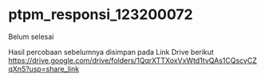 # ptpm_responsi_123200072
Belum selesai

Hasil percobaan sebelumnya disimpan pada Link Drive berikut https://drive.google.com/drive/folders/1QqrXTTXoxVxWtd1tvQAs1CQscvCZqXn5?usp=share_link
